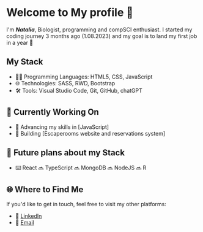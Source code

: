 # Welcome to My profile 👋

I'm ***Natalia***, Biologist, programming and compSCI enthusiast. I started my coding journey 3 months ago (1.08.2023) and my goal is to land my first job in a year 🚀

## My Stack 

- 👨‍💻 Programming Languages: HTML5, CSS, JavaScript
- 🌐 Technologies: SASS, RWD, Bootstrap
- 🛠️ Tools: Visual Studio Code, Git, GitHub, chatGPT

## 💼 Currently Working On

- 🌱 Advancing my skills in [JavaScript]
- 🚀 Building [Escaperooms website and reservations system]

## 🎯 Future plans about my Stack

- ⌨️ React 🔜 TypeScript 🔜 MongoDB 🔜 NodeJS 🔜 R 

## 🌐 Where to Find Me

If you'd like to get in touch, feel free to visit my other platforms:

- 💼 [LinkedIn](https://www.linkedin.com/in/nzag00)
- 📧 [Email](mailto:n.zag@wp.pl)




